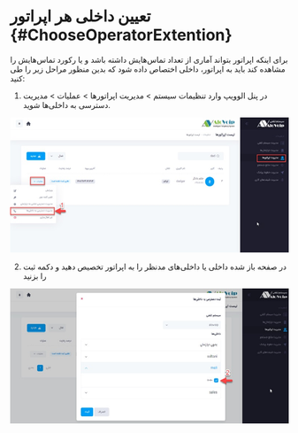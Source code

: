 # تعیین داخلی هر اپراتور {#ChooseOperatorExtention}
برای اینکه اپراتور بتواند آماری از تعداد تماس‌هایش داشته باشد و  یا رکورد تماس‌هایش را مشاهده کند باید به اپراتور، داخلی اختصاص داده شود که بدین منظور مراحل زیر را طی کنید:
1.	در پنل الوویپ وارد تنظیمات سیستم > مدیریت اپراتورها > عملیات >  مدیریت دسترسی به داخلی‌ها  شوید.


![تعیین  داخلی برای هر اپراتور ](./Images/ChoosanExtention.jpg)

2. در صفحه باز شده داخلی یا داخلی‌های مدنظر را به اپراتور تخصیص دهید و دکمه ثبت را بزنید

![تعیین  داخلی برای هر اپراتور ](./Images/ChoosanExtention-2.jpg)